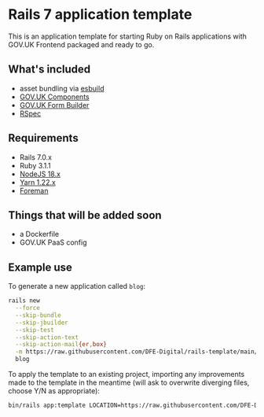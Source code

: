 # Rails 7 application template

This is an application template for starting Ruby on Rails applications with GOV.UK Frontend packaged and ready to go.

## What's included

- asset bundling via [esbuild](https://esbuild.github.io/)
- [GOV.UK Components](https://govuk-components.netlify.app/)
- [GOV.UK Form Builder](https://govuk-form-builder.netlify.app/)
- [RSpec](https://rspec.info/)

## Requirements

- Rails 7.0.x
- Ruby 3.1.1
- [NodeJS 18.x](https://nodejs.org/en/)
- [Yarn 1.22.x](https://yarnpkg.com/)
- [Foreman](https://github.com/ddollar/foreman)

## Things that will be added soon

- a Dockerfile
- GOV.UK PaaS config

## Example use

To generate a new application called `blog`:

```sh
rails new                                                                          \
  --force                                                                          \
  --skip-bundle                                                                    \
  --skip-jbuilder                                                                  \
  --skip-test                                                                      \
  --skip-action-text                                                               \
  --skip-action-mail{er,box}                                                       \
  -m https://raw.githubusercontent.com/DFE-Digital/rails-template/main/template.rb \
  blog
```

To apply the template to an existing project, importing any improvements made
to the template in the meantime (will ask to overwrite diverging files, choose
Y/N as appropriate):

```sh
bin/rails app:template LOCATION=https://raw.githubusercontent.com/DFE-Digital/rails-template/main/template.rb
```
